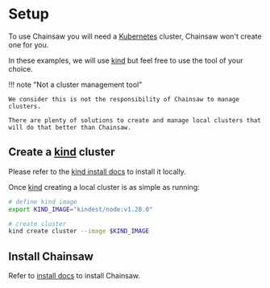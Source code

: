 # Setup

To use Chainsaw you will need a [Kubernetes](https://kybernetes.io) cluster, Chainsaw won't create one for you.

In these examples, we will use [kind](https://kind.sigs.k8s.io) but feel free to use the tool of your choice.

!!! note "Not a cluster management tool"

    We consider this is not the responsibility of Chainsaw to manage clusters.

    There are plenty of solutions to create and manage local clusters that will do that better than Chainsaw.

## Create a [kind](https://kind.sigs.k8s.io) cluster

Please refer to the [kind install docs](https://kind.sigs.k8s.io/docs/user/quick-start/#installation) to install it locally.

Once [kind](https://kind.sigs.k8s.io) creating a local cluster is as simple as running:

```bash
# define kind image
export KIND_IMAGE="kindest/node:v1.28.0"

# create cluster
kind create cluster --image $KIND_IMAGE
```

## Install Chainsaw

Refer to [install docs](../quick-start/install.md) to install Chainsaw.
